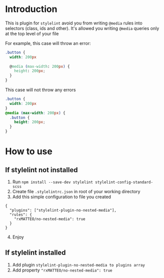 # Introduction

This is plugin for `stylelint` avoid you from writing `@media` rules into selectors (class, ids and other). It's allowed you writing `@media` queries only at the top level of your file

For example, this case will throw an error:

```css
.button {
  width: 200px
  
  @media (max-width: 200px) {
    height: 200px;
  }
}
```

This case will not throw any errors

```css
.button {
  width: 200px
}
@media (max-width: 200px) {
  .button {
    height: 200px;
  }
}
```

# How to use

## If stylelint not installed
1. Run `npm install --save-dev stylelint stylelint-config-standard-scss`
2. Create file `.stylelintrc.json` in root of your working directory
3. Add this simple configuration to file you created
```
{
  "plugins": ["stylelint-plugin-no-nested-media"],
  "rules": {
    "rxMATTEO/no-nested-media": true
  }
}
```
4. Enjoy

## If stylelint installed

1. Add plugin `stylelint-plugin-no-nested-media to plugins array`
2. Add property `"rxMATTEO/no-nested-media": true`
